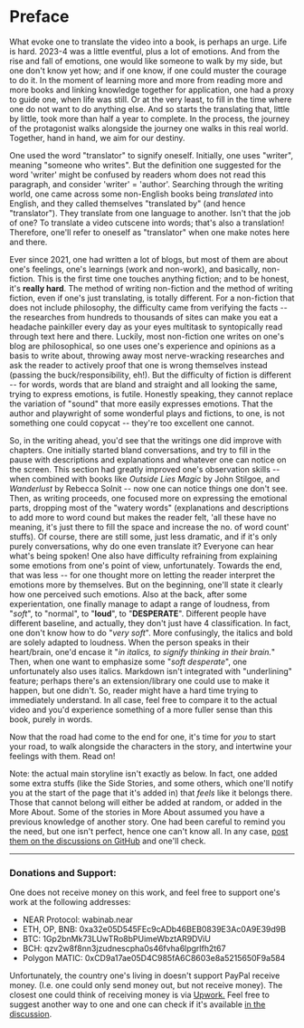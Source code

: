 # Preface

What evoke one to translate the video into a book, is perhaps an urge. Life is hard. 2023-4 was a little eventful, plus a lot of emotions. And from the rise and fall of emotions, one would like someone to walk by my side, but one don't know yet how; and if one know, if one could muster the courage to do it. In the moment of learning more and more from reading more and more books and linking knowledge together for application, one had a proxy to guide one, when life was still. Or at the very least, to fill in the time where one do not want to do anything else. And so starts the translating that, little by little, took more than half a year to complete. In the process, the journey of the protagonist walks alongside the journey one walks in this real world. Together, hand in hand, we aim for our destiny. 

One used the word "translator" to signify oneself. Initially, one uses "writer", meaning "someone who writes". But the definition one suggested for the word 'writer' might be confused by readers whom does not read this paragraph, and consider 'writer' = 'author'. Searching through the writing world, one came across some non-English books being _translated_ into English, and they called themselves "translated by" (and hence "translator"). They translate from one language to another. Isn't that the job of one? To translate a video cutscene into words; that's also a translation! Therefore, one'll refer to oneself as "translator" when one make notes here and there. 

Ever since 2021, one had written a lot of blogs, but most of them are about one's feelings, one's learnings (work and non-work), and basically, non-fiction. This is the first time one touches anything fiction; and to be honest, it's **really hard**. The method of writing non-fiction and the method of writing fiction, even if one's just translating, is totally different. For a non-fiction that does not include philosophy, the difficulty came from verifying the facts -- the researches from hundreds to thousands of sites can make you eat a headache painkiller every day as your eyes multitask to syntopically read through text here and there. Luckily, most non-fiction one writes on one's blog are philosophical, so one uses one's experience and opinions as a basis to write about, throwing away most nerve-wracking researches and ask the reader to actively proof that one is wrong themselves instead (passing the buck/responsibility, eh!). But the difficulty of fiction is different -- for words, words that are bland and straight and all looking the same, trying to express emotions, is futile. Honestly speaking, they cannot replace the variation of "sound" that more easily expresses emotions. That the author and playwright of some wonderful plays and fictions, to one, is not something one could copycat -- they're too excellent one cannot. 

So, in the writing ahead, you'd see that the writings one did improve with chapters. One initially started bland conversations, and try to fill in the pause with descriptions and explanations and whatever one can notice on the screen. This section had greatly improved one's observation skills -- when combined with books like _Outside Lies Magic_ by John Stilgoe, and _Wanderlust_ by Rebecca Solnit -- now one can notice things one don't see. Then, as writing proceeds, one focused more on expressing the emotional parts, dropping most of the "watery words" (explanations and descriptions to add more to word cound but makes the reader felt, 'all these have no meaning, it's just there to fill the space and increase the no. of word count' stuffs). Of course, there are still some, just less dramatic, and if it's only purely conversations, why do one even translate it? Everyone can hear what's being spoken! One also have difficulty refraining from explaining some emotions from one's point of view, unfortunately. Towards the end, that was less -- for one thought more on letting the reader interpret the emotions more by themselves. But on the beginning, one'll state it clearly how one perceived such emotions. Also at the back, after some experientation, one finally manage to adapt a range of loudness, from "_soft_", to "normal", to "**loud**", to "**DESPERATE**". Different people have different baseline, and actually, they don't just have 4 classification. In fact, one don't know how to do "_very soft_". More confusingly, the italics and bold are solely adapted to loudness. When the person speaks in their heart/brain, one'd encase it "_in italics, to signify thinking in their brain._" Then, when one want to emphasize some "_soft desperate_", one unfortunately also uses italics. Markdown isn't integrated with "underlining" feature; perhaps there's an extension/library one could use to make it happen, but one didn't. So, reader might have a hard time trying to immediately understand. In all case, feel free to compare it to the actual video and you'd experience something of a more fuller sense than this book, purely in words. 

Now that the road had come to the end for one, it's time for _you_ to start your road, to walk alongside the characters in the story, and intertwine your feelings with them. Read on! 

Note: the actual main storyline isn't exactly as below. In fact, one added some extra stuffs (like the Side Stories, and some others, which one'll notify you at the start of the page that it's added in) that _feels_ like it belongs there. Those that cannot belong will either be added at random, or added in the More About. Some of the stories in More About assumed you have a previous knowledge of another story. One had been careful to remind you the need, but one isn't perfect, hence one can't know all. In any case, [post them on the discussions on GitHub](https://github.com/Wabinab/Xenoblade-Chronicles-3-The-Book/discussions/1) and one'll check. 

---

### Donations and Support:
One does not receive money on this work, and feel free to support one's work at the following addresses:

- NEAR Protocol: wabinab.near
- ETH, OP, BNB: 0xa32e05D545FEc9cADb46BEB0839E3Ac0A9E39d9B
- BTC: 1Gp2bnMk73LUwTRo8bPUimeWbztAR9DViU
- BCH: qzv2w8f8nn3jzudnescpha0s46fvha6lpgrlfh2t67
- Polygon MATIC: 0xCD9a17ae05D4C985fA6C8603e8a5215650F9a584

Unfortunately, the country one's living in doesn't support PayPal receive money. (I.e. one could only send money out, but not receive money). The closest one could think of receiving money is via [Upwork.](https://www.upwork.com/freelancers/~011a1c60f09fff5f90?mp_source=share) Feel free to suggest another way to one and one can check if it's available [in the discussion](https://github.com/Wabinab/Xenoblade-Chronicles-3-The-Book/discussions/1). 
